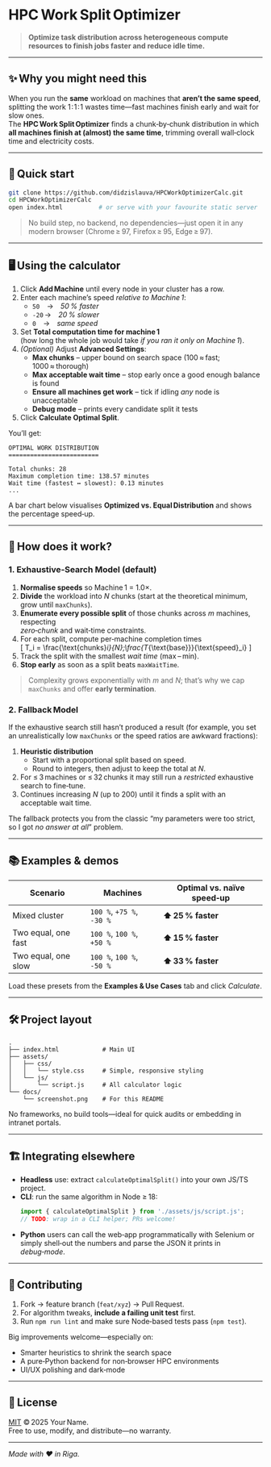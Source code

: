 # HPC Work Split Optimizer

> **Optimize task distribution across heterogeneous compute resources to finish jobs faster and reduce idle time.**


---

## ✨ Why you might need this

When you run the **same** workload on machines that **aren’t the same speed**, splitting the work 1 : 1 : 1 wastes time—fast machines finish early and wait for slow ones.  
The **HPC Work Split Optimizer** finds a chunk‑by‑chunk distribution in which **all machines finish at (almost) the same time**, trimming overall wall‑clock time and electricity costs.

---

## 🚀 Quick start

```bash
git clone https://github.com/didzislauva/HPCWorkOptimizerCalc.git
cd HPCWorkOptimizerCalc
open index.html          # or serve with your favourite static server
```

> No build step, no backend, no dependencies—just open it in any modern browser (Chrome ≥ 97, Firefox ≥ 95, Edge ≥ 97).

---

## 🖥️ Using the calculator

1. Click **Add Machine** until every node in your cluster has a row.  
2. Enter each machine’s speed *relative to Machine 1*:
   * `50` → *50 % faster*  
   * `-20` → *20 % slower*  
   * `0` → *same speed*
3. Set **Total computation time for machine 1**  
   (how long the whole job would take *if you ran it only on Machine 1*).
4. *(Optional)* Adjust **Advanced Settings**:
   * **Max chunks** – upper bound on search space (100 ≈ fast; 1000 ≈ thorough)
   * **Max acceptable wait time** – stop early once a good enough balance is found
   * **Ensure all machines get work** – tick if idling *any* node is unacceptable
   * **Debug mode** – prints every candidate split it tests
5. Click **Calculate Optimal Split**.

You’ll get:

```
OPTIMAL WORK DISTRIBUTION
=========================

Total chunks: 28
Maximum completion time: 138.57 minutes
Wait time (fastest ↔ slowest): 0.13 minutes
...
```

A bar chart below visualises **Optimized vs. Equal Distribution** and shows the percentage speed‑up.

---

## 🧠 How does it work?

### 1.  Exhaustive‑Search Model (default)

1. **Normalise speeds** so Machine 1 = 1.0×.  
2. **Divide** the workload into *N* chunks (start at the theoretical minimum, grow until `maxChunks`).  
3. **Enumerate every possible split** of those chunks across *m* machines, respecting  
   *zero‑chunk* and wait‑time constraints.  
4. For each split, compute per‑machine completion times  
   \[
   T_i = \frac{\text{chunks}_i}{N}\;\frac{T_{\text{base}}}{\text{speed}_i}
   \]
5. Track the split with the smallest *wait time* (max – min).  
6. **Stop early** as soon as a split beats `maxWaitTime`.

> Complexity grows exponentially with *m* and *N*; that’s why we cap `maxChunks` and offer **early termination**.

### 2.  Fallback Model

If the exhaustive search still hasn’t produced a result (for example, you set an unrealistically low `maxChunks` or the speed ratios are awkward fractions):

1. **Heuristic distribution**  
   * Start with a proportional split based on speed.  
   * Round to integers, then adjust to keep the total at *N*.
2. For ≤ 3 machines or ≤ 32 chunks it may still run a *restricted* exhaustive search to fine‑tune.
3. Continues increasing *N* (up to 200) until it finds a split with an acceptable wait time.

The fallback protects you from the classic “my parameters were too strict, so I got *no answer at all*” problem.

---

## 📚 Examples & demos

| Scenario | Machines | Optimal vs. naïve speed‑up |
|----------|----------|----------------------------|
| Mixed cluster | `100 %`, `+75 %`, `‑30 %` | **⬆ 25 % faster** |
| Two equal, one fast | `100 %`, `100 %`, `+50 %` | **⬆ 15 % faster** |
| Two equal, one slow | `100 %`, `100 %`, `‑50 %` | **⬆ 33 % faster** |

Load these presets from the **Examples & Use Cases** tab and click *Calculate*.

---

## 🛠️ Project layout

```
.
├── index.html            # Main UI
├── assets/
│   ├── css/
│   │   └── style.css     # Simple, responsive styling
│   └── js/
│       └── script.js     # All calculator logic
└── docs/
    └── screenshot.png    # For this README
```

No frameworks, no build tools—ideal for quick audits or embedding in intranet portals.

---

## 🏗️ Integrating elsewhere

* **Headless** use: extract `calculateOptimalSplit()` into your own JS/TS project.  
* **CLI**: run the same algorithm in Node ≥ 18:
  ```js
  import { calculateOptimalSplit } from './assets/js/script.js';
  // TODO: wrap in a CLI helper; PRs welcome!
  ```
* **Python** users can call the web‑app programmatically with Selenium or simply
  shell‑out the numbers and parse the JSON it prints in *debug‑mode*.

---

## 🤝 Contributing

1. Fork → feature branch (`feat/xyz`) → Pull Request.
2. For algorithm tweaks, **include a failing unit test** first.
3. Run `npm run lint` and make sure Node‑based tests pass (`npm test`).

Big improvements welcome—especially on:
* Smarter heuristics to shrink the search space
* A pure‑Python backend for non‑browser HPC environments
* UI/UX polishing and dark‑mode

---

## 📄 License

[MIT](LICENSE) © 2025 Your Name.  
Free to use, modify, and distribute—no warranty.

---

*Made with ❤️ in Riga.*
